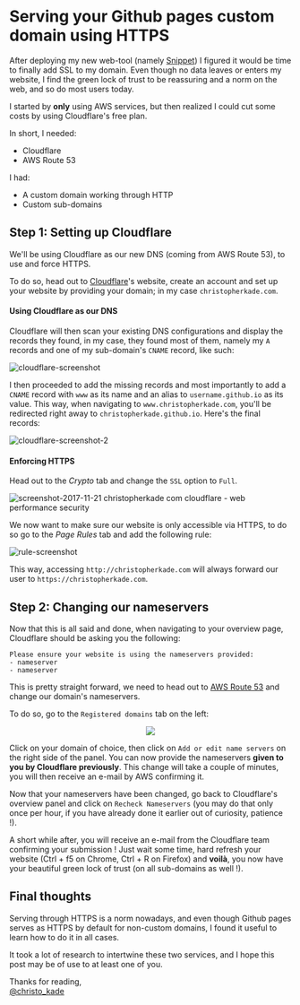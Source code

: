 # Serving your Github pages custom domain using HTTPS

After deploying my new web-tool (namely [Snippet](https://snippet.christopherkade.com/)) I figured it would be time to finally add SSL to my domain. Even though no data leaves or enters my website, I find the green lock of trust to be reassuring and a norm on the web, and so do most users today.

I started by **only** using AWS services, but then realized I could cut some costs by using Cloudflare's free plan.

In short, I needed:

- Cloudflare
- AWS Route 53

I had:

- A custom domain working through HTTP
- Custom sub-domains

## Step 1: Setting up Cloudflare

We'll be using Cloudflare as our new DNS (coming from AWS Route 53), to use and force HTTPS.

To do so, head out to [Cloudflare](https://www.cloudflare.com/)'s website, create an account and set up your website by providing your domain; in my case `christopherkade.com`.

#### Using Cloudflare as our DNS

Cloudflare will then scan your existing DNS configurations and display the records they found, in my case, they found most of them, namely my `A` records and one of my sub-domain's `CNAME` record, like such:

![cloudflare-screenshot](https://user-images.githubusercontent.com/15229355/33068859-7d471316-ceaa-11e7-930b-8c19b9e8f5fe.png)

I then proceeded to add the missing records and most importantly to add a `CNAME` record with `www` as its name and an alias to `username.github.io` as its value. This way, when navigating to `www.christopherkade.com`, you'll be redirected right away to `christopherkade.github.io`. Here's the final records:

![cloudflare-screenshot-2](https://user-images.githubusercontent.com/15229355/33068913-a9e7db12-ceaa-11e7-99b1-397f664c9be0.png)

#### Enforcing HTTPS

Head out to the _Crypto_ tab and change the `SSL` option to `Full`.

![screenshot-2017-11-21 christopherkade com cloudflare - web performance security](https://user-images.githubusercontent.com/15229355/33068988-e7a1b7ac-ceaa-11e7-9e50-d8e34b34cb98.png)

We now want to make sure our website is only accessible via HTTPS, to do so go to the _Page Rules_ tab and add the following rule:

![rule-screenshot](https://user-images.githubusercontent.com/15229355/33068253-8eef832a-cea8-11e7-823f-785e514782f7.png)

This way, accessing `http://christopherkade.com` will always forward our user to `https://christopherkade.com`.

## Step 2: Changing our nameservers

Now that this is all said and done, when navigating to your overview page, Cloudflare should be asking you the following:

```
Please ensure your website is using the nameservers provided:
- nameserver
- nameserver
```

This is pretty straight forward, we need to head out to [AWS Route 53](https://console.aws.amazon.com/route53/) and change our domain's nameservers.

To do so, go to the `Registered domains` tab on the left:

<p align="center">
  <img src="https://user-images.githubusercontent.com/15229355/33069025-0d14f102-ceab-11e7-8b5a-6edc83e02b44.png">
</p>

Click on your domain of choice, then click on `Add or edit name servers` on the right side of the panel. You can now provide the nameservers **given to you by Cloudflare previously**. This change will take a couple of minutes, you will then receive an e-mail by AWS confirming it.

Now that your nameservers have been changed, go back to Cloudflare's overview panel and click on `Recheck Nameservers` (you may do that only once per hour, if you have already done it earlier out of curiosity, patience !).

A short while after, you will receive an e-mail from the Cloudflare team confirming your submission ! Just wait some time, hard refresh your website (Ctrl + f5 on Chrome, Ctrl + R on Firefox) and **voilà**, you now have your beautiful green lock of trust (on all sub-domains as well !).

## Final thoughts

Serving through HTTPS is a norm nowadays, and even though Github pages serves as HTTPS by default for non-custom domains, I found it useful to learn how to do it in all cases.

It took a lot of research to intertwine these two services, and I hope this post may be of use to at least one of you.

Thanks for reading,  
[@christo_kade](https://twitter.com/christo_kade)
